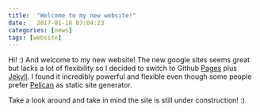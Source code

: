 ```yaml
---
title:  "Welcome to my new website!"
date:   2017-01-18 07:04:23
categories: [news]
tags: [website]
---
```


Hi! :) And welcome to my new website! The new google sites seems great but lacks a lot of flexibility so I decided to switch to Github [Pages][pages] plus [Jekyll][jekyll]. I found it incredibly powerful and flexible even though some people prefer [Pelican][pelican] as static site generator. 

Take a look around and take in mind the site is still under construction! :)

[pages]: https://pages.github.com/
[pelican]: http://docs.getpelican.com/en/stable/
[jekyll]: https://jekyllrb.com/
